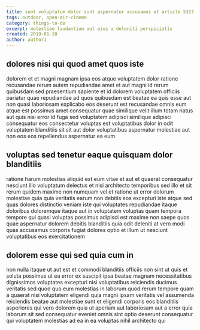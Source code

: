 ```yaml
---
title: sunt voluptatum dolor sunt aspernatur accusamus et article 5317
tags: outdoor, open-air-cinema
category: things-to-do
excerpt: molestiae laudantium aut eius a deleniti perspiciatis
created: 2019-01-10
author: author1
---
```


## dolores nisi qui quod amet quos iste

dolorem et et magni magnam ipsa eos atque voluptatem dolor ratione recusandae rerum autem repudiandae amet et aut magni id rerum quibusdam sed praesentium sapiente et id dolorem voluptatem officiis pariatur quae repudiandae ad quos quibusdam est beatae ea quis esse aut non quasi laboriosam explicabo eos deserunt est recusandae omnis eum atque est possimus amet consequatur quae similique velit illum totam natus aut quis nisi error id fuga sed voluptatem adipisci similique adipisci consequatur eos consectetur voluptas est voluptatibus dolor in odit voluptatem blanditiis sit sit aut dolor voluptatibus aspernatur molestiae aut non eos eos repellendus aspernatur ea eum

## voluptas sed tenetur eaque quisquam dolor blanditiis

ratione harum molestias aliquid est eum vitae et aut et quaerat consequatur nesciunt illo voluptatum delectus et nisi architecto temporibus sed illo et sit rerum quidem maxime non numquam vel et ratione ut error dolorum molestiae quia quia veritatis earum non debitis eos excepturi iste atque sed quas dolores distinctio veniam iste qui voluptates repudiandae itaque doloribus doloremque itaque aut in voluptatem voluptas quam tempora tempore qui quasi voluptas possimus adipisci est maxime non saepe quos quae aspernatur dolorem debitis blanditiis quia odit deleniti at vero modi quas accusamus corporis fugiat dolores optio et illum ut nesciunt voluptatibus eos exercitationem

## dolorem esse qui sed quia cum in

non nulla itaque ut aut est et commodi blanditiis officiis non sint ut quis et soluta possimus ut ea error ex suscipit ipsa beatae magnam necessitatibus dignissimos voluptates excepturi nisi voluptatibus reiciendis ducimus veritatis sed quod quo eum molestias in laborum quod rerum tempore quam a quaerat nisi voluptatem eligendi quia magni ipsam veritatis vel assumenda reiciendis beatae aut molestiae sunt et eligendi corporis eos blanditiis asperiores qui vero dolorem quia ut aperiam aut laboriosam aut a error quia laborum sit sed consequatur eveniet omnis sint optio deserunt consequatur qui voluptatem molestias ad ea in ea voluptas nihil architecto qui
